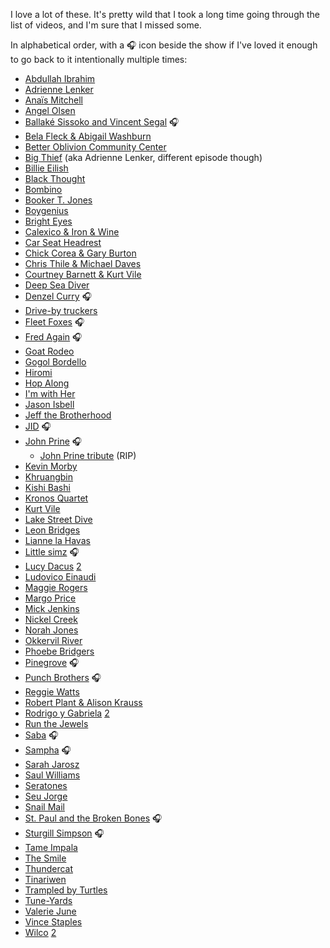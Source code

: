 I love a lot of these. It's pretty wild that I took a long time going through the list of videos, and I'm sure that I missed some.

In alphabetical order, with a 🎧 icon beside the show if I've loved it enough to go back to it intentionally multiple times:

- [Abdullah Ibrahim](https://www.youtube.com/watch?v=L5i4stj4M30)
- [Adrienne Lenker](https://www.youtube.com/watch?v=TKcQyUszdhw)
- [Anaïs Mitchell](https://www.youtube.com/watch?v=Shr47LVcA5I)
- [Angel Olsen](https://www.youtube.com/watch?v=4RL4mk38wwI)
- [Ballaké Sissoko and Vincent Segal](https://www.youtube.com/watch?v=QtiTfejYpgs) 🎧
- [Bela Fleck & Abigail Washburn](https://www.youtube.com/watch?v=BfNlkqX7hlc&t=493s)
- [Better Oblivion Community Center](https://www.youtube.com/watch?v=j1Yz-NyLV90)
- [Big Thief](https://www.youtube.com/watch?v=TCsFgJsJ5Uc) (aka Adrienne Lenker, different episode though)
- [Billie Eilish](https://www.youtube.com/watch?v=4sZ2_aGsLKU)
- [Black Thought](https://www.youtube.com/watch?v=u12r_JI8mGM)
- [Bombino](https://www.youtube.com/watch?v=A7My5IpEzVM)
- [Booker T. Jones](https://www.youtube.com/watch?v=rh9KDzNkpSI)
- [Boygenius](https://www.youtube.com/watch?v=OS48Lp34Zic)
- [Bright Eyes](https://www.youtube.com/watch?v=HJvIQv9xZqg)
- [Calexico & Iron & Wine](https://www.youtube.com/watch?v=lonTMlvxhQA)
- [Car Seat Headrest](https://www.youtube.com/watch?v=RZZHTVr-r-g)
- [Chick Corea & Gary Burton](https://www.youtube.com/watch?v=15IHNYq6stw)
- [Chris Thile & Michael Daves](https://www.youtube.com/watch?v=F_CKeb2gPQ8)
- [Courtney Barnett & Kurt Vile](https://www.youtube.com/watch?v=JQs5XagfheI)
- [Deep Sea Diver](https://www.youtube.com/watch?v=0pq_xv1PB28)
- [Denzel Curry](https://www.youtube.com/watch?v=glHqWvkpRqo) 🎧
- [Drive-by truckers](https://www.youtube.com/watch?v=ewLgmWXQsqU)
- [Fleet Foxes](https://www.youtube.com/watch?v=Ko5yZHAiKTU) 🎧
- [Fred Again](https://www.youtube.com/watch?v=4iQmPv_dTI0&t=4s) 🎧
- [Goat Rodeo](https://www.youtube.com/watch?v=O7EcT5YzKhQ)
- [Gogol Bordello](https://www.youtube.com/watch?v=IJGh50t6crw)
- [Hiromi](https://www.youtube.com/watch?v=pnISpahN2dM)
- [Hop Along](https://www.youtube.com/watch?v=iFGnkbZ3fLE)
- [I'm with Her](https://www.youtube.com/watch?v=7WNmrsbu-hc)
- [Jason Isbell](https://www.youtube.com/watch?v=djUh1eHdepE)
- [Jeff the Brotherhood](https://www.youtube.com/watch?v=PsMqTDxboJE)
- [JID](https://www.youtube.com/watch?v=gsaZRcL-OTQ&pp=ygUOc2FiYSB0aW55IGRlc2s%3D) 🎧
- [John Prine](https://www.youtube.com/watch?v=sOg7mAkrKJw) 🎧
	- [John Prine tribute](https://www.youtube.com/watch?v=PBksI8zbhrg) (RIP)
- [Kevin Morby](https://www.youtube.com/watch?v=AKOlC7TAQ80)
- [Khruangbin](https://www.youtube.com/watch?v=vWLJeqLPfSU)
- [Kishi Bashi](https://www.youtube.com/watch?v=BgqAmZHkkTg)
- [Kronos Quartet](https://www.youtube.com/watch?v=7PQYF4-BbrE)
- [Kurt Vile](https://www.youtube.com/watch?v=HPpjFtNPnAc)
- [Lake Street Dive](https://www.youtube.com/watch?v=gdRAcoD5Gt0)
- [Leon Bridges](https://www.youtube.com/watch?v=C_oACPWGvM4)
- [Lianne la Havas](https://www.youtube.com/watch?v=qso4MRfidrw)
- [Little simz](https://www.youtube.com/watch?v=Nkt93coQzqg) 🎧
- [Lucy Dacus](https://www.youtube.com/watch?v=xLFeeOVrNlI) [2](https://www.youtube.com/watch?v=-4FyRybGiBc)
- [Ludovico Einaudi](https://www.youtube.com/watch?v=2oyZ9OM-neM)
- [Maggie Rogers](https://www.youtube.com/watch?v=SqPtIkxSxI0)
- [Margo Price](https://www.youtube.com/watch?v=S9bLHMCnCAk)
- [Mick Jenkins](https://www.youtube.com/watch?v=IT9sB1e61BA)
- [Nickel Creek](https://www.youtube.com/watch?v=jFycqnOpifQ)
- [Norah Jones](https://www.youtube.com/watch?v=o0ZnzboaDSg)
- [Okkervil River](https://www.youtube.com/watch?v=iGZzuAatKHI)
- [Phoebe Bridgers](https://www.youtube.com/watch?v=2bOigld3D1k)
- [Pinegrove](https://www.youtube.com/watch?v=weL8HTY1NJU) 🎧
- [Punch Brothers](https://www.youtube.com/watch?v=iXE_K2Kpoqc&t=320s) 🎧
- [Reggie Watts](https://www.youtube.com/watch?v=dRmRr3Z8Zv8)
- [Robert Plant & Alison Krauss](https://www.youtube.com/watch?v=srn5Cd9yR3Y)
- [Rodrigo y Gabriela](https://www.youtube.com/watch?v=wKd0HNg1kFQ) [2](https://www.youtube.com/watch?v=PMpGjox3TBs)
- [Run the Jewels](https://www.youtube.com/watch?v=u-syZXHPcJE)
- [Saba](https://www.youtube.com/watch?v=LTzmjU8aOR4&pp=ygUOc2FiYSB0aW55IGRlc2s%3D) 🎧
- [Sampha](https://www.youtube.com/watch?v=WyXFfKYbtQU&pp=ygUOc2FiYSB0aW55IGRlc2s%3D) 🎧
- [Sarah Jarosz](https://www.youtube.com/watch?v=VxpuB10FaSE)
- [Saul Williams](https://www.youtube.com/watch?v=eXfVIPqcF9I)
- [Seratones](https://www.youtube.com/watch?v=uSgJbqaYS74)
- [Seu Jorge](https://www.youtube.com/watch?v=2Ws_5-hiqao)
- [Snail Mail](https://www.youtube.com/watch?v=21ix1OwPoY8)
- [St. Paul and the Broken Bones](https://www.youtube.com/watch?v=6vpXX5BjltM) 🎧
- [Sturgill Simpson](https://www.youtube.com/watch?v=w5cMqD0WqYE) 🎧
- [Tame Impala](https://www.youtube.com/watch?v=C24hUt18RWY)
- [The Smile](https://www.youtube.com/watch?v=Zm1VIGNmPxI)
- [Thundercat](https://www.youtube.com/watch?v=zhVgbZdMdb0)
- [Tinariwen](https://www.youtube.com/watch?v=IdbBmqOUPlY)
- [Trampled by Turtles](https://www.youtube.com/watch?v=PcoPedyXJVc)
- [Tune-Yards](https://www.youtube.com/watch?v=c8FML8QhcZo)
- [Valerie June](https://www.youtube.com/watch?v=iBDrTHCSWDc)
- [Vince Staples](https://www.youtube.com/watch?v=yN0I5xTjaGo)
- [Wilco](https://www.youtube.com/watch?v=UZAKTCeE70Y) [2](https://www.youtube.com/watch?v=KMQQqa21ZVs)